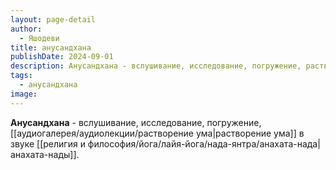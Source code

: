 ```yaml
---
layout: page-detail
author:
  - Яшодеви
title: анусандхана
publishDate: 2024-09-01
description: Анусандхана - вслушивание, исследование, погружение, растворение ума в звуке анахата-нады.
tags:
  - анусандхана
image:
---
```

**Анусандхана** - вслушивание, исследование, погружение, [[аудиогалерея/аудиолекции/растворение ума|растворение ума]] в звуке [[религия и философия/йога/лайя-йога/нада-янтра/анахата-нада|анахата-нады]].

